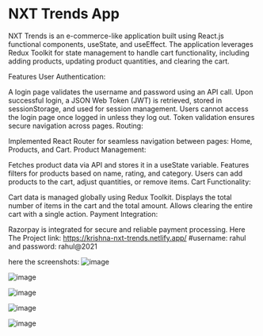 # NXT Trends App


NXT Trends is an e-commerce-like application built using React.js functional components, useState, and useEffect. The application leverages Redux Toolkit for state management to handle cart functionality, including adding products, updating product quantities, and clearing the cart.

Features
User Authentication:

A login page validates the username and password using an API call.
Upon successful login, a JSON Web Token (JWT) is retrieved, stored in sessionStorage, and used for session management.
Users cannot access the login page once logged in unless they log out.
Token validation ensures secure navigation across pages.
Routing:

Implemented React Router for seamless navigation between pages: Home, Products, and Cart.
Product Management:

Fetches product data via API and stores it in a useState variable.
Features filters for products based on name, rating, and category.
Users can add products to the cart, adjust quantities, or remove items.
Cart Functionality:

Cart data is managed globally using Redux Toolkit.
Displays the total number of items in the cart and the total amount.
Allows clearing the entire cart with a single action.
Payment Integration:

Razorpay is integrated for secure and reliable payment processing.
Here The Project link: https://krishna-nxt-trends.netlify.app/
#username: rahul and password: rahul@2021

here the screenshots:
![image](https://github.com/user-attachments/assets/ce75199a-3a19-46ff-929c-a10e7305038c) 

![image](https://github.com/user-attachments/assets/c7d2b006-c865-419b-b8bf-5517ff21492d)

![image](https://github.com/user-attachments/assets/e8c3bdee-e39a-40d3-95dd-31515e6a6d0d)

![image](https://github.com/user-attachments/assets/49da91a6-2e36-4a5b-bf2d-4c1664a1387c)

![image](https://github.com/user-attachments/assets/f5971838-9f50-47ca-aed5-58e0fb36156d)



